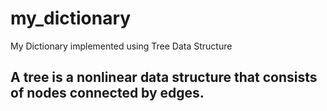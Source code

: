# my_dictionary
My Dictionary implemented using Tree Data Structure
## A tree is a nonlinear data structure that consists of nodes connected by edges.
